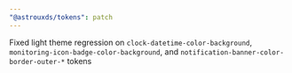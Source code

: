 ```yaml
---
"@astrouxds/tokens": patch
---
```


Fixed light theme regression on `clock-datetime-color-background`, `monitoring-icon-badge-color-background`, and `notification-banner-color-border-outer-*` tokens
